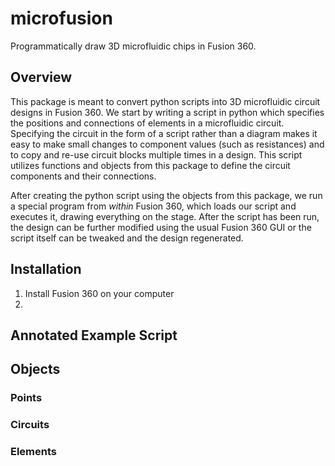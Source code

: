 # microfusion
Programmatically draw 3D microfluidic chips in Fusion 360.

## Overview
This package is meant to convert python scripts into 3D microfluidic circuit designs in Fusion 360. 
We start by writing a script in python which specifies the positions and connections of elements in a microfluidic circuit. Specifying the circuit in the form of a script rather than a diagram makes it easy to make small changes to component values (such as resistances) and to copy and re-use circuit blocks multiple times in a design. This script utilizes functions and objects from this package to define the circuit components and their connections.

After creating the python script using the objects from this package, we run a special program from *within* Fusion 360, which loads our script and executes it, drawing everything on the stage. After the script has been run, the design can be further modified using the usual Fusion 360 GUI or the script itself can be tweaked and the design regenerated.

## Installation
1. Install Fusion 360 on your computer
2. 

## Annotated Example Script

## Objects
### Points
### Circuits
### Elements

